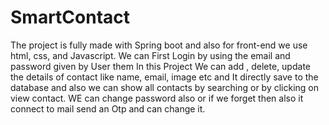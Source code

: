 # SmartContact
The project is fully made with Spring boot and also for front-end we use html, css, and Javascript.
We can First Login by using the email and password given by User them In this Project We can add , delete, update the details of contact like name, email, image etc and It directly save to the database and also we can show all contacts by searching or by clicking on view contact. WE can change password also or if we forget then also it connect to mail send an Otp and can change it.
